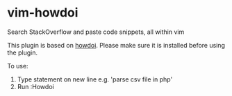 vim-howdoi
==========

Search StackOverflow and paste code snippets, all within vim

This plugin is based on [howdoi](https://github.com/gleitz/howdoi).
Please make sure it is installed before using the plugin.

To use:

1. Type statement on new line e.g. 'parse csv file in php'
2. Run :Howdoi
